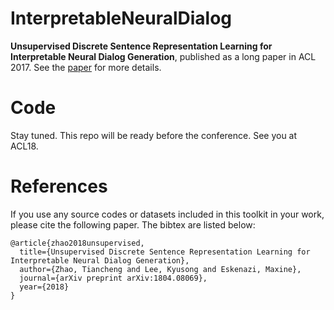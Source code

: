 # InterpretableNeuralDialog
**Unsupervised Discrete Sentence Representation Learning for Interpretable Neural Dialog Generation**, published as a long paper in ACL 2017.
See the [paper](https://arxiv.org/abs/1804.08069) for more details.

# Code
Stay tuned. This repo will be ready before the conference. See you at ACL18.

# References 
If you use any source codes or datasets included in this toolkit in your
work, please cite the following paper. The bibtex are listed below:
 
    @article{zhao2018unsupervised,
      title={Unsupervised Discrete Sentence Representation Learning for Interpretable Neural Dialog Generation},
      author={Zhao, Tiancheng and Lee, Kyusong and Eskenazi, Maxine},
      journal={arXiv preprint arXiv:1804.08069},
      year={2018}
    }
